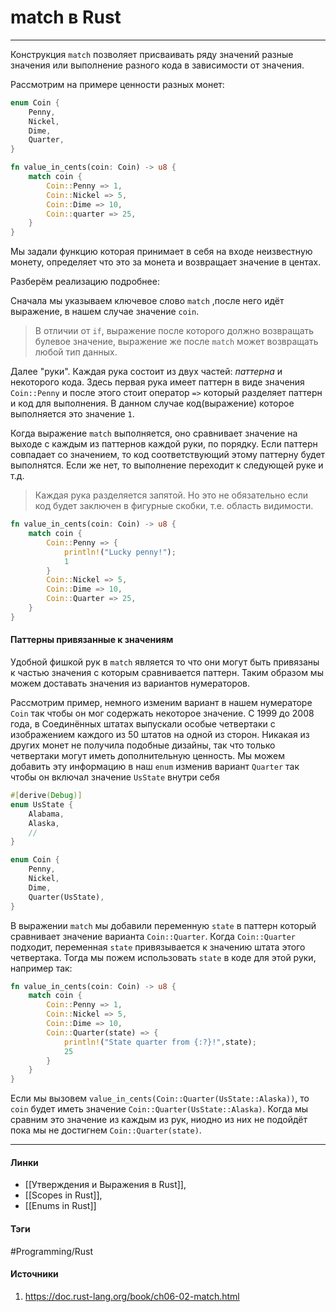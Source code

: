 # match в Rust
***
Конструкция `match` позволяет присваивать ряду значений разные значения или выполнение разного кода в зависимости от значения.

Рассмотрим на примере ценности разных монет:
```rust
enum Coin {
	Penny,
	Nickel,
	Dime,
	Quarter,
}

fn value_in_cents(coin: Coin) -> u8 {
	match coin {
		Coin::Penny => 1,
		Coin::Nickel => 5,
		Coin::Dime => 10,
		Coin::quarter => 25, 
	}
}

```

Мы задали функцию которая принимает в себя на входе неизвестную монету, определяет что это за монета и возвращает значение в центах.

Разберём реализацию подробнее:

Сначала мы указываем ключевое слово `match` ,после него идёт выражение, в нашем случае значение `coin`.

>В отличии от `if`, выражение после которого должно возвращать булевое значение, выражение же после `match` может возвращать любой тип данных. 

Далее "руки". Каждая рука состоит из двух частей: *паттерна* и некоторого кода. Здесь первая рука имеет паттерн в виде значения `Coin::Penny` и после этого стоит оператор `=>` который разделяет паттерн и код для выполнения. В данном случае код(выражение) которое выполняется это значение `1`. 

Когда выражение `match` выполняется, оно сравнивает значение на выходе с каждым из паттернов каждой руки, по порядку. Если паттерн совпадает со значением, то код соответствующий этому паттерну будет выполнятся. Если же нет, то выполнение переходит к следующей руке и т.д.

>Каждая рука разделяется запятой. Но это не обязательно если код будет заключен в фигурные скобки, т.е. область видимости.

```rust
fn value_in_cents(coin: Coin) -> u8 {
	match coin {
		Coin::Penny => {
			println!("Lucky penny!");
			1
		}
		Coin::Nickel => 5,
		Coin::Dime => 10,
		Coin::Quarter => 25,
	}
}
```

#### Паттерны привязанные к значениям
Удобной фишкой рук в `match` является то что они могут быть привязаны к частью значения с которым сравнивается паттерн. Таким образом мы можем доставать значения из вариантов нумераторов.

Рассмотрим пример, немного изменим вариант в нашем нумераторе `Coin` так чтобы он мог содержать некоторое значение. С 1999 до 2008 года, в Соединённых штатах выпускали особые четвертаки с изображением каждого из 50 штатов на одной из сторон. Никакая из других монет не получила подобные дизайны, так что только четвертаки могут иметь дополнительную ценность. Мы можем добавить эту информацию в наш `enum` изменив вариант `Quarter` так чтобы он включал значение `UsState` внутри себя
```rust
#[derive(Debug)]
enum UsState {
	Alabama,
	Alaska,
	//
}

enum Coin {
	Penny,
	Nickel,
	Dime,
	Quarter(UsState),
}
```

В выражении `match` мы добавили переменную `state` в паттерн который сравнивает значение варианта `Coin::Quarter`. Когда `Coin::Quarter` подходит, переменная `state` привязывается к значению штата этого четвертака. Тогда мы пожем использовать `state` в коде для этой руки, например так:
```rust
fn value_in_cents(coin: Coin) -> u8 {
	match coin {
		Coin::Penny => 1,
		Coin::Nickel => 5,
		Coin::Dime => 10,
		Coin::Quarter(state) => {
			println!("State quarter from {:?}!",state);
			25
		}
	}
}

```
Если мы вызовем `value_in_cents(Coin::Quarter(UsState::Alaska))`, то `coin` будет иметь значение `Coin::Quarter(UsState::Alaska)`. Когда мы сравним это значение из каждым из рук, ниодно из них не подойдёт пока мы не достигнем `Coin::Quarter(state)`.
***
#### Линки
- [[Утверждения и Выражения в Rust]],
- [[Scopes in Rust]],
- [[Enums in Rust]]
#### Тэги
 #Programming/Rust 
#### Источники
1. https://doc.rust-lang.org/book/ch06-02-match.html